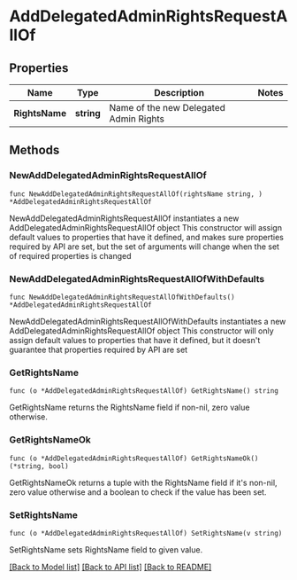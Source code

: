 # AddDelegatedAdminRightsRequestAllOf

## Properties

Name | Type | Description | Notes
------------ | ------------- | ------------- | -------------
**RightsName** | **string** | Name of the new Delegated Admin Rights | 

## Methods

### NewAddDelegatedAdminRightsRequestAllOf

`func NewAddDelegatedAdminRightsRequestAllOf(rightsName string, ) *AddDelegatedAdminRightsRequestAllOf`

NewAddDelegatedAdminRightsRequestAllOf instantiates a new AddDelegatedAdminRightsRequestAllOf object
This constructor will assign default values to properties that have it defined,
and makes sure properties required by API are set, but the set of arguments
will change when the set of required properties is changed

### NewAddDelegatedAdminRightsRequestAllOfWithDefaults

`func NewAddDelegatedAdminRightsRequestAllOfWithDefaults() *AddDelegatedAdminRightsRequestAllOf`

NewAddDelegatedAdminRightsRequestAllOfWithDefaults instantiates a new AddDelegatedAdminRightsRequestAllOf object
This constructor will only assign default values to properties that have it defined,
but it doesn't guarantee that properties required by API are set

### GetRightsName

`func (o *AddDelegatedAdminRightsRequestAllOf) GetRightsName() string`

GetRightsName returns the RightsName field if non-nil, zero value otherwise.

### GetRightsNameOk

`func (o *AddDelegatedAdminRightsRequestAllOf) GetRightsNameOk() (*string, bool)`

GetRightsNameOk returns a tuple with the RightsName field if it's non-nil, zero value otherwise
and a boolean to check if the value has been set.

### SetRightsName

`func (o *AddDelegatedAdminRightsRequestAllOf) SetRightsName(v string)`

SetRightsName sets RightsName field to given value.



[[Back to Model list]](../README.md#documentation-for-models) [[Back to API list]](../README.md#documentation-for-api-endpoints) [[Back to README]](../README.md)


